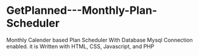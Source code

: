 # GetPlanned---Monthly-Plan-Scheduler
Monthly Calender based Plan Scheduler With Database Mysql Connection enabled. 
it is Written with HTML, CSS, Javascript, and PHP

